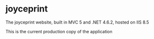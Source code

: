 # joyceprint

The joyceprint website, built in MVC 5 and .NET 4.6.2, hosted on IIS 8.5

This is the current production copy of the application
